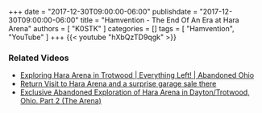 +++
date = "2017-12-30T09:00:00-06:00"
publishdate = "2017-12-30T09:00:00-06:00"
title = "Hamvention - The End Of An Era at Hara Arena"
authors = [ "K0STK" ]
categories = []
tags = [ "Hamvention", "YouTube" ]
+++
{{< youtube "hXbQzTD9qgk" >}}
<!--more-->

### Related Videos

* [Exploring Hara Arena in Trotwood | Everything Left! | Abandoned Ohio](https://www.youtube.com/watch?v=wBPVB_xnJnU)
* [Return Visit to Hara Arena and a surprise garage sale there](https://www.youtube.com/watch?v=OCszKBrPtEc)
* [Exclusive Abandoned Exploration of Hara Arena in Dayton/Trotwood, Ohio. Part 2 (The Arena)](https://www.youtube.com/watch?v=29p4n8GXJR0)

